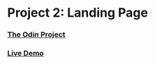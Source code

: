 # Project 2: Landing Page

### [The Odin Project](https://www.theodinproject.com/)

### [Live Demo](https://dinadana.github.io/landing-page)
